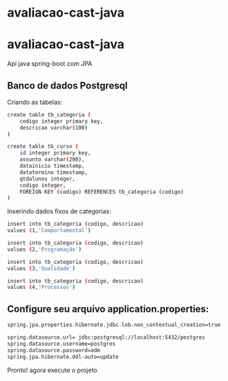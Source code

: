 # avaliacao-cast-java

# avaliacao-cast-java

Api java spring-boot com JPA

## Banco de dados Postgresql

Criando as tabelas:

```sh
create table tb_categoria (
	codigo integer primary key,
	descricao varchar(100)
)

create table tb_curso (
	id integer primary key,
	assunto varchar(200),
	datainicio timestamp,
	datatermino timestamp,
	qtdalunos integer,
	codigo integer, 
	FOREIGN KEY (codigo) REFERENCES tb_categoria (codigo)
)
```

Inserindo dados fixos de categorias:

```sh
insert into tb_categoria (codigo, descricao)
values (1,'Comportamental')

insert into tb_categoria (codigo, descricao)
values (2,'Programação')

insert into tb_categoria (codigo, descricao)
values (3,'Qualidade')

insert into tb_categoria (codigo, descricao)
values (4,'Processos')
```
## Configure seu arquivo application.properties:
```sh
spring.jpa.properties.hibernate.jdbc.lob.non_contextual_creation=true

spring.datasource.url= jdbc:postgresql://localhost:5432/postgres
spring.datasource.username=postgres
spring.datasource.password=adm
spring.jpa.hibernate.ddl-auto=update
```

Pronto! agora execute o projeto
